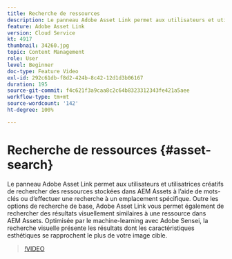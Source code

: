 ```yaml
---
title: Recherche de ressources
description: Le panneau Adobe Asset Link permet aux utilisateurs et utilisatrices créatifs de rechercher des ressources stockées dans AEM Assets à l’aide de mots-clés ou d’effectuer une recherche à un emplacement spécifique. Outre les options de recherche de base, Adobe Asset Link vous permet également de rechercher des résultats visuellement similaires à une ressource dans AEM Assets. Optimisée par le machine-learning avec Adobe Sensei, la recherche visuelle présente les résultats dont les caractéristiques esthétiques se rapprochent le plus de votre image cible.
feature: Adobe Asset Link
version: Cloud Service
kt: 4917
thumbnail: 34260.jpg
topic: Content Management
role: User
level: Beginner
doc-type: Feature Video
exl-id: 292c61db-f8d2-424b-8c42-12d1d3b06167
duration: 195
source-git-commit: f4c621f3a9caa8c2c64b8323312343fe421a5aee
workflow-type: tm+mt
source-wordcount: '142'
ht-degree: 100%

---
```


# Recherche de ressources {#asset-search}

Le panneau Adobe Asset Link permet aux utilisateurs et utilisatrices créatifs de rechercher des ressources stockées dans AEM Assets à l’aide de mots-clés ou d’effectuer une recherche à un emplacement spécifique. Outre les options de recherche de base, Adobe Asset Link vous permet également de rechercher des résultats visuellement similaires à une ressource dans AEM Assets. Optimisée par le machine-learning avec Adobe Sensei, la recherche visuelle présente les résultats dont les caractéristiques esthétiques se rapprochent le plus de votre image cible.

>[!VIDEO](https://video.tv.adobe.com/v/34260?quality=12&learn=on)
